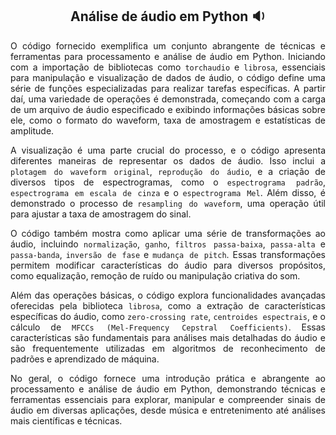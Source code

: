 <div align="center">
  
## Análise de áudio em Python :sound:

</div>

<div align="justify">

O código fornecido exemplifica um conjunto abrangente de técnicas e ferramentas para processamento e análise de áudio em Python. Iniciando com a importação de bibliotecas como `torchaudio` e `librosa`, 
essenciais para manipulação e visualização de dados de áudio, o código define uma série de funções especializadas para realizar tarefas específicas. A partir daí, uma variedade de operações é demonstrada, 
começando com a carga de um arquivo de áudio especificado e exibindo informações básicas sobre ele, como o formato do waveform, taxa de amostragem e estatísticas de amplitude.

A visualização é uma parte crucial do processo, e o código apresenta diferentes maneiras de representar os dados de áudio. Isso inclui a `plotagem do waveform original`, `reprodução do áudio`, 
e a criação de diversos tipos de espectrogramas, como o `espectrograma padrão`, `espectrograma em escala de cinza` e o `espectrograma Mel`. Além disso, é demonstrado o processo de `resampling do waveform`, 
uma operação útil para ajustar a taxa de amostragem do sinal.

O código também mostra como aplicar uma série de transformações ao áudio, incluindo `normalização`, `ganho`, `filtros passa-baixa`, `passa-alta` e `passa-banda`, `inversão de fase` e `mudança de pitch`. 
Essas transformações permitem modificar características do áudio para diversos propósitos, como equalização, remoção de ruído ou manipulação criativa do som.

Além das operações básicas, o código explora funcionalidades avançadas oferecidas pela biblioteca `librosa`, como a extração de características específicas do áudio, como `zero-crossing rate`, 
`centroides espectrais`, e o cálculo de `MFCCs (Mel-Frequency Cepstral Coefficients)`. Essas características são fundamentais para análises mais detalhadas do áudio e são frequentemente utilizadas 
em algoritmos de reconhecimento de padrões e aprendizado de máquina.

No geral, o código fornece uma introdução prática e abrangente ao processamento e análise de áudio em Python, demonstrando técnicas e ferramentas essenciais para explorar, manipular e 
compreender sinais de áudio em diversas aplicações, desde música e entretenimento até análises mais científicas e técnicas.

</div>

